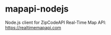 mapapi-nodejs
=============

Node.js client for ZipCodeAPI Real-Time Map API: https://realtimemapapi.com
